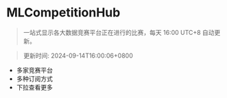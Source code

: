 # MLCompetitionHub

> 一站式显示各大数据竞赛平台正在进行的比赛，每天 16:00 UTC+8 自动更新。
  
> 更新时间: 2024-09-14T16:00:06+0800 

* 多家竞赛平台
* 多种订阅方式
* 下拉查看更多